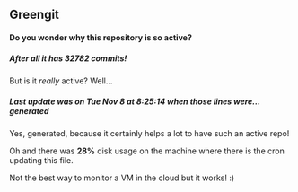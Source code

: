 ## Greengit

#### Do you wonder why this repository is so active?

##### After all it has 32782 commits!

But is it *really* active? Well...

##### Last update was on Tue Nov 8 at 8:25:14 when those lines were... generated

Yes, generated, because it certainly helps a lot to have such an active repo!

Oh and there was **28%** disk usage on the machine
where there is the cron updating this file.

Not the best way to monitor a VM in the cloud but it works! :)
